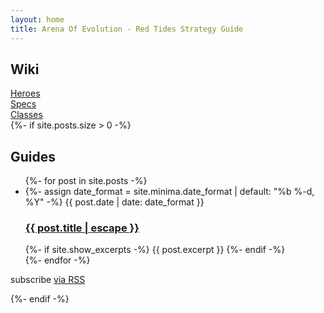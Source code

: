 ```yaml
---
layout: home
title: Arena Of Evolution - Red Tides Strategy Guide
---
```

<h2>Wiki</h2>
<div class="row">
    <div class="col">
        <a href="/heroes.html" class="btn btn-feature">Heroes</a>
    </div>
    <div class="col">
        <a href="/specs.html" class="btn btn-feature">Specs</a>
    </div>
    <div class="col">
        <a href="/classes.html" class="btn btn-feature">Classes</a>
    </div>
</div>
{%- if site.posts.size > 0 -%}
<h2>Guides</h2>
<ul class="post-list">
    {%- for post in site.posts -%}
    <li>
    {%- assign date_format = site.minima.date_format | default: "%b %-d, %Y" -%}
    <span class="post-meta">{{ post.date | date: date_format }}</span>
    <h3>
        <a class="post-link" href="{{ post.url | relative_url }}">
        {{ post.title | escape }}
        </a>
    </h3>
    {%- if site.show_excerpts -%}
        {{ post.excerpt }}
    {%- endif -%}
    </li>
    {%- endfor -%}
</ul>

<p class="rss-subscribe">subscribe <a href="{{ "/feed.xml" | relative_url }}">via RSS</a></p>
{%- endif -%}
